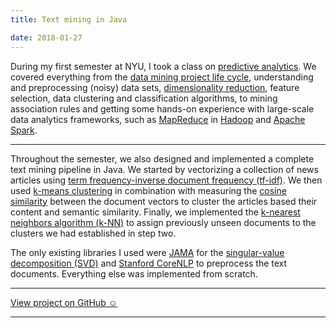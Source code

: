 ```yaml
---
title: Text mining in Java

date: 2018-01-27
---
```


During my first semester at NYU, I took a class on [predictive analytics](https://en.wikipedia.org/wiki/Predictive_analytics). We covered everything from the [data mining project life cycle](https://en.wikipedia.org/wiki/Cross-industry_standard_process_for_data_mining), understanding and preprocessing (noisy) data sets, [dimensionality reduction](https://en.wikipedia.org/wiki/Principal_component_analysis), feature selection, data clustering and classification algorithms, to mining association rules and getting some hands-on experience with large-scale data analytics frameworks, such as [MapReduce](https://en.wikipedia.org/wiki/MapReduce) in [Hadoop](http://hadoop.apache.org/) and [Apache Spark](https://spark.apache.org/). 

---

Throughout the semester, we also designed and implemented a complete text mining pipeline in Java. We started by vectorizing a collection of news articles using [term frequency-inverse document frequency (tf-idf)](https://en.wikipedia.org/wiki/Tf%E2%80%93idf). We then used [k-means clustering](https://en.wikipedia.org/wiki/K-means_clustering) in combination with measuring the [cosine similarity](https://en.wikipedia.org/wiki/Cosine_similarity) between the document vectors to cluster the articles based their content and semantic similarity. Finally, we implemented the [k-nearest neighbors algorithm (k-NN)](https://en.wikipedia.org/wiki/K-nearest_neighbors_algorithm) to assign previously unseen documents to the clusters we had established in step two.

The only existing libraries I used were [JAMA](https://math.nist.gov/javanumerics/jama/) for the [singular-value decomposition (SVD)](https://en.wikipedia.org/wiki/Singular-value_decomposition) and [Stanford CoreNLP](https://stanfordnlp.github.io/CoreNLP/) to preprocess the text documents. Everything else was implemented from scratch.

---

<a href="https://github.com/melanietosik/text-mining" class="pa3 tc ba br2 db">View project on GitHub &#x263A;</a>

---
